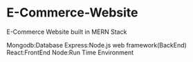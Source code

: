 # E-Commerce-Website
E-Commerce Website built in MERN Stack

Mongodb:Database
Express:Node.js web framework(BackEnd)
React:FrontEnd
Node:Run Time Environment



